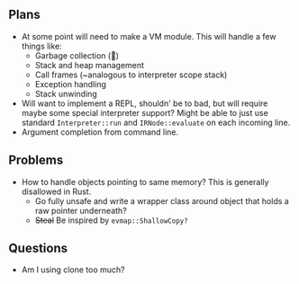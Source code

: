 ## Plans
- At some point will need to make a VM module. This will handle a few things like:
    - Garbage collection (😬)
    - Stack and heap management
    - Call frames (~analogous to interpreter scope stack)
    - Exception handling
    - Stack unwinding
- Will want to implement a REPL, shouldn' be to bad, but will require maybe some special interpreter support? Might be able to just use standard `Interpreter::run` and `IRNode::evaluate` on each incoming line.
- Argument completion from command line.

## Problems
- How to handle objects pointing to same memory? This is generally disallowed in Rust.
    - Go fully unsafe and write a wrapper class around object that holds a raw pointer underneath?
    - ~~Steal~~ Be inspired by `evmap::ShallowCopy?`
    
## Questions
- Am I using clone too much?
